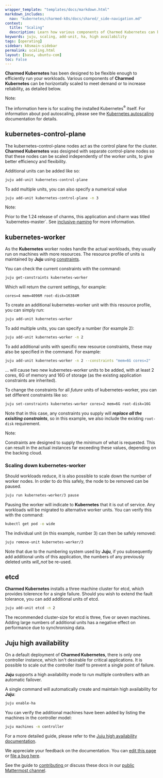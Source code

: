 ```yaml
---
wrapper_template: "templates/docs/markdown.html"
markdown_includes:
  nav: "kubernetes/charmed-k8s/docs/shared/_side-navigation.md"
context:
  title: "Scaling"
  description: Learn how various components of Charmed Kubernetes can be horizontally scaled to meet demand or increase reliability.
keywords: juju, scaling, add-unit, ha, high availability
tags: [operating]
sidebar: k8smain-sidebar
permalink: scaling.html
layout: [base, ubuntu-com]
toc: False
---
```


**Charmed Kubernetes** has been designed to be flexible enough to efficiently
run your workloads. Various components of **Charmed Kubernetes** can be
horizontally scaled to meet demand or to increase reliability, as detailed
below.

<div class="p-notification--positive is-inline">
  <div markdown="1" class="p-notification__content">
    <span class="p-notification__title">Note:</span>
    <p class="p-notification__message">The information here is for scaling the installed Kubernetes<sup>&reg;</sup> itself. For
    information about pod autoscaling,  please see the
    <a href="https://kubernetes.io/docs/tasks/run-application/horizontal-pod-autoscale/">
    Kubernetes  autoscaling</a> documentation for details. </p>
  </div>
</div>

## kubernetes-control-plane

The kubernetes-control-plane nodes act as the control plane for the cluster.
**Charmed Kubernetes** was designed with separate control-plane nodes so that these
nodes can be scaled independently of the worker units, to give better
efficiency and flexibility.

Additional units can be added like so:

```bash
juju add-unit kubernetes-control-plane
```

To add multiple units, you can also specify a numerical value

```bash
juju add-unit kubernetes-control-plane -n 3
```

<div class="p-notification--positive is-inline">
  <div markdown="1" class="p-notification__content">
    <span class="p-notification__title">Note:</span>
    <p class="p-notification__message"> Prior to the 1.24 release of charms, this application and charm was titled `kubernetes-master`.
    See <a href="/kubernetes/charmed-k8s/docs/inclusive-naming">inclusive-naming</a> for more information. </p>
  </div>
</div>

## kubernetes-worker

As the **Kubernetes** worker nodes handle the actual workloads, they usually run on
machines with more resources. The resource profile of units is maintained by **Juju**
using [constraints][juju-constraints].

You can check the current constraints with the command:

```bash
juju get-constraints kubernetes-worker
```

Which will return the current settings, for example:

```no-highlight
cores=4 mem=4096M root-disk=16384M
```

To create an additional kubernetes-worker unit with this resource profile, you can simply
run:

```bash
juju add-unit kubernetes-worker
```

To add multiple units, you can specify a number (for example 2):

```bash
juju add-unit kubernetes-worker -n 2
```

To add additional units with specific new resource constraints, these may also be
specified in the command. For example:

```bash
juju add-unit kubernetes-worker -n 2 --constraints "mem=6G cores=2"
```

... will cause two new kubernetes-worker units to be added, with at least 2 cores, 6G of
memory and 16G of storage (as the existing application constraints are inherited).

To change the constraints for all _future_ units of kubernetes-worker, you can set
different constraints like so:

```bash
juju set-constraints kubernetes-worker cores=2 mem=6G root-disk=16G
```

Note that in this case, any constraints you supply will
**_replace all the exisiting constraints_**, so in this example, we also include the
existing `root-disk` requirement.

<div class="p-notification--information is-inline">
  <div markdown="1" class="p-notification__content">
    <span class="p-notification__title">Note:</span>
    <p class="p-notification__message">Constraints are designed to supply the <i>minimum</i> of what is requested. This can
    result in the actual instances far exceeding these values, depending on the backing cloud.</p>
  </div>
</div>

### Scaling down kubernetes-worker

Should workloads reduce, it is also possible to scale down the number of worker nodes.
In order to do this safely, the node to be removed can be paused.

```bash
juju run kubernetes-worker/3 pause
```

Pausing the worker will indicate to **Kubernetes** that it is out of service. Any
workloads will be migrated to alternative worker units. You can verify this with the
command:

```bash
kubectl get pod -o wide
```

The individual unit (in this example, number 3) can then be safely removed:

```bash
juju remove-unit kubernetes-worker/3
```

Note that due to the numbering system used by **Juju**, if you subsequently add
additional units of this application, the numbers of any previously deleted
units _will_not_ be re-used.

## etcd

**Charmed Kubernetes** installs a three
machine cluster for etcd, which provides tolerence for a single failure. Should you wish to
extend the fault tolerance, you can add additional units of etcd.

```bash
juju add-unit etcd -n 2
```

The recommended cluster-size for etcd is three, five or seven machines. Adding large
numbers of additional units has a negative effect on performance due to synchronising
data.

## Juju high availability

On a default deployment of **Charmed Kubernetes**, there is only one controller instance, which isn't
desirable for critical applications. It is possible to scale out the controller itself to
prevent a single point of failure.

**Juju** supports a high availability mode to run multiple controllers with an automatic
failover.

A single command will automatically create and maintain high availability for **Juju**:

```bash
juju enable-ha
```

You can verify the additional machines have been added by listing the machines in the
controller model:

```bash
juju machines -m controller
```

For a more detailed guide, please refer to the [Juju high availability documentation][juju-ha].

<!-- LINKS -->

[juju-ha]: https://documentation.ubuntu.com/juju/3.6/reference/high-availability/
[juju-constraints]: https://documentation.ubuntu.com/juju/3.6/reference/juju-cli/list-of-juju-cli-commands/constraints/

<!-- FEEDBACK -->
<div class="p-notification--information">
  <div class="p-notification__content">
    <p class="p-notification__message">We appreciate your feedback on the documentation. You can
    <a href="https://github.com/charmed-kubernetes/kubernetes-docs/edit/main/pages/k8s/scaling.md" >edit this page</a>
    or
    <a href="https://github.com/charmed-kubernetes/kubernetes-docs/issues/new">file a bug here</a>.</p>
    <p>See the guide to <a href="/kubernetes/charmed-k8s/docs/how-to-contribute"> contributing </a> or discuss these docs in our <a href="https://chat.charmhub.io/charmhub/channels/kubernetes"> public Mattermost channel</a>.</p>
  </div>
</div>
